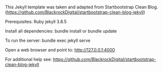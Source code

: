 This Jekyll template was taken and adapted from Startbootstrap Clean Blog. (https://github.com/BlackrockDigital/startbootstrap-clean-blog-jekyll)



Prerequisites: 
Ruby
jekyll 3.8.5

Install all dependencies:
bundle install
or
bundle update 

To run the server:
bundle exec jekyll serve

Open a web browser and point to:
http://127.0.0.1:4000

For additional help see:
https://github.com/BlackrockDigital/startbootstrap-clean-blog-jekyll
